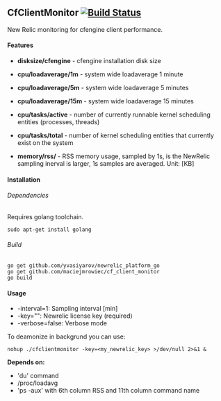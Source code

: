 ## **CfClientMonitor** [![Build Status](https://drone.io/github.com/maciejmrowiec/cf_client_monitor/status.png)](https://drone.io/github.com/maciejmrowiec/cf_client_monitor/latest) 

New Relic monitoring for cfengine client performance.

#### Features

* **disksize/cfengine** - cfengine installation disk size

* **cpu/loadaverage/1m** - system wide loadaverage 1 minute
* **cpu/loadaverage/5m** - system wide loadaverage 5 minutes
* **cpu/loadaverage/15m** - system wide loadaverage 15 minutes

* **cpu/tasks/active** - number of currently runnable kernel scheduling entities (processes, threads)
* **cpu/tasks/total** - number of kernel scheduling entities that currently exist on the system

* **memory/rss/<command name>** - RSS memory usage, sampled by 1s, is the NewRelic sampling inerval is larger, 1s samples are averaged. Unit: [KB]


#### Installation

###### Dependencies

Requires golang toolchain.

```
sudo apt-get install golang
```

###### Build

```
go get github.com/yvasiyarov/newrelic_platform_go
go get github.com/maciejmrowiec/cf_client_monitor
go build
```

#### Usage

*  -interval=1: Sampling interval [min]
*  -key="": Newrelic license key (required)
*  -verbose=false: Verbose mode

To deamonize in backgrund you can use:

```
nohup ./cfclientmonitor -key=<my_newrelic_key> >/dev/null 2>&1 &
```

**Depends on:** 

* 'du' command
* /proc/loadavg
* 'ps -aux' with 6th column RSS and 11th column command name